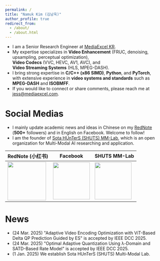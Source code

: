 ```yaml
---
permalink: /
title: "Namuk Kim (김남욱)"
author_profile: true
redirect_from: 
  - /about/
  - /about.html
---
```


- I am a Senior Research Engineer at [MediaExcel KR](https://mediaexcel.com).
- My expertise specializes in **Video Enhancement** (FRUC, denoising, upsampling, perceptual optimization),  
  **Video Codecs** (VVC, HEVC, AV1, AVC), and  
  **Video Streaming Systems** (HLS, MPEG-DASH).
- I bring strong expertise in **C/C++ (x86 SIMD)**, **Python**, and **PyTorch**, with extensive experience in **video systems and standards** such as **MPEG-DASH** and **ISOBMFF**.  
- If you would like to connect or share comments, please reach me at [jess@mediaexcel.com](mailto:jess@mediaexcel.com).

Social Medias
======
- I mainly update academic news and ideas in Chinese on my [RedNote](https://www.xiaohongshu.com/user/profile/5f85c66e000000000101cfb5?xhsshare=userQrCode) (**500+** followers) and in English on Facebook. Welcome to follow!
- I am the founder of [Sota HUnTerS (SHUTS) MM-Lab](https://github.com/SHUTS-MM-LAB), which is an open organization for Multi-Modal AI researching and application.

| RedNote (小红书)  |     Facebook      |  SHUTS MM-Lab |
| ----------------- | ----------------- | ----------------- |
| <img src="https://jreion.github.io/cv/images/SocialMedia_RedNote.png" style="width:125px"> | <img src="https://jreion.github.io/cv/images/SocialMedia_Facebook.png" style="width:120px"> | <img src="https://jreion.github.io/cv/images/SocialMedia_SHUTS.png" style="width:120px"> |

News
======
- (24 Mar. 2025) "Adaptive Video Encoding Optimization with ViT-Based Delta QP Prediction Guided by ES" is accepted by IEEE DCC 2025.
- (24 Mar. 2025) "Optimal Adaptive Quantization Using λ-Domain and SATD-Based Rate Model" is accepted by IEEE DCC 2025.
- (1 Jan. 2025) We establish Sota HUnTerS (SHUTS) Multi-Modal Lab.
